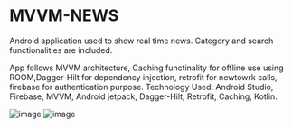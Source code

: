# MVVM-NEWS
Android application used to show real time news. Category and search functionalities are included.

App follows MVVM architecture, Caching functinality for offline use using ROOM,Dagger-Hilt for dependency injection, retrofit for newtowrk calls, firebase for authentication purpose.
Technology Used: Android Studio, Firebase, MVVM, Android jetpack, Dagger-Hilt, Retrofit, Caching, Kotlin.



![image](https://github.com/Aseempaul007/MVVM-NEWS/assets/60665514/9214fb11-3542-47a1-afda-896eec352e20)                        ![image](https://github.com/Aseempaul007/MVVM-NEWS/assets/60665514/c66888d9-1119-444c-b474-30b92dcdd033)



